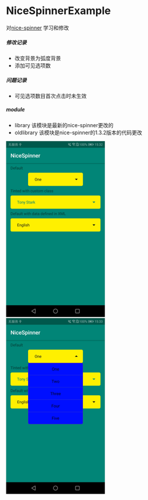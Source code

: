 # NiceSpinnerExample

 对[nice-spinner](https://github.com/arcadefire/nice-spinner) 学习和修改
 
 ##### 修改记录
 - 改变背景为弧度背景
 - 添加可见选项数
 
 ##### 问题记录
 - 可见选项数目首次点击时未生效
 
 ##### module
 
 - library
   该模块是最新的nice-spinner更改的
 - oldlibrary
   该模块是nice-spinner的1.3.2版本的代码更改
 
 <img height="480px" src="images/img01.jpg"> <img height="480px" src="images/img02.jpg">
 
 